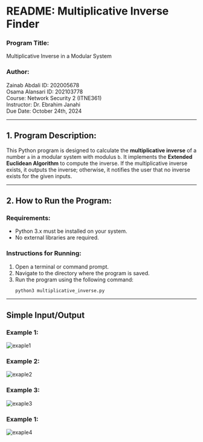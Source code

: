 # README: Multiplicative Inverse Finder

### Program Title:
Multiplicative Inverse in a Modular System

### Author:
Zainab Abdali ID: 202005678   
Osama Alansari ID: 202103778  
Course: Network Security 2 (ITNE361)  
Instructor: Dr. Ebrahim Janahi  
Due Date: October 24th, 2024

---

## 1. Program Description:
This Python program is designed to calculate the **multiplicative inverse** of a number `a` in a modular system with modulus `b`. It implements the **Extended Euclidean Algorithm** to compute the inverse. If the multiplicative inverse exists, it outputs the inverse; otherwise, it notifies the user that no inverse exists for the given inputs.

---

## 2. How to Run the Program:

### Requirements:
- Python 3.x must be installed on your system.
- No external libraries are required.

### Instructions for Running:
1. Open a terminal or command prompt.
2. Navigate to the directory where the program is saved.
3. Run the program using the following command:
   ```bash
   python3 multiplicative_inverse.py
---
## Simple Input/Output

### Example 1:
![ exaple1](EXA1.png)

### Example 2:
![ exaple2](EXA2.png)

### Example 3:
![ exaple3](EXA3.png)

### Example 1:
![ exaple4](EXA4.png)


